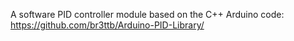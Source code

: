 A software PID controller module based on the C++ Arduino code: https://github.com/br3ttb/Arduino-PID-Library/

